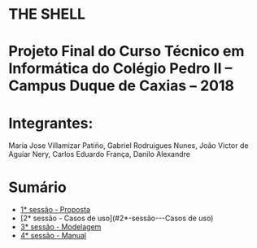 # THE SHELL

# Projeto Final do Curso Técnico em Informática do Colégio Pedro II – Campus Duque de Caxias – 2018

# Integrantes:
Maria Jose Villamizar Patiño, Gabriel Rodruigues Nunes, João Victor de Aguiar Nery, Carlos Eduardo França, Danilo Alexandre

# Sumário
- [1* sessão - Proposta](#1*-sessão---Proposta)
- [2* sessão - Casos de uso](#2*-sessão---Casos de uso)
- [3* sessão - Modelagem](#1*-sessão---Modelagem)
- [4* sessão - Manual](#1*-sessão---Manual)

